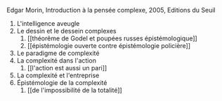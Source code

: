 Edgar Morin, Introduction à la pensée complexe, 2005, Editions du Seuil

1. L'intelligence aveugle
2. Le dessin et le dessein complexes
	1. [[théorême de Godel et poupées russes épistémologique]]
	2. [[épistémologie ouverte contre épistémologie policière]]
3. Le paradigme de complexité
4. La complexité dans l'action
	1. [[l'action est aussi un pari]]
5. La complexité et l'entreprise
6. Épistémologie de la complexité
	1. [[de l'impossibilité de la totalité]]
